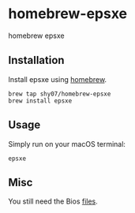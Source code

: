 # homebrew-epsxe
homebrew epsxe

## Installation
Install epsxe using [homebrew](http://brew.sh).

<pre><code>brew tap shy07/homebrew-epsxe
brew install epsxe</code></pre>

## Usage
Simply run on your macOS terminal:
<pre><code>epsxe</code></pre>

## Misc
You still need the Bios [files](https://drive.google.com/folderview?id=0B9qkQI5pox1jZFBNdnlFUHVweU0&usp=sharing).
